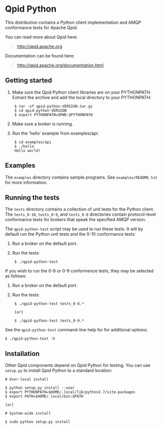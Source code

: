 # Qpid Python

This distribution contains a Python client implementation and AMQP
conformance tests for Apache Qpid.

You can read more about Qpid here:

> <http://qpid.apache.org>

Documentation can be found here:

> <http://qpid.apache.org/documentation.html>

## Getting started

1. Make sure the Qpid Python client libraries are on your PYTHONPATH.
   Extract the archive and add the local directory to your PYTHONPATH:

        $ tar -xf qpid-python-VERSION.tar.gz
        $ cd qpid-python-VERSION
        $ export PYTHONPATH=$PWD:$PYTHONPATH

2. Make sure a broker is running.

3. Run the 'hello' example from examples/api:

        $ cd examples/api
        $ ./hello
        Hello world!

## Examples

The `examples` directory contains sample programs.  See
`examples/README.txt` for more information.

## Running the tests

The `tests` directory contains a collection of unit tests for the
Python client. The `tests_0-10`, `tests_0-9`, and `tests_0-8`
directories contain protocol-level conformance tests for brokers that
speak the specified AMQP version.

The `qpid-python-test` script may be used to run these tests. It will
by default run the Python unit tests and the 0-10 conformance tests:

1. Run a broker on the default port.

2. Run the tests:

        $ ./qpid-python-test

If you wish to run the 0-8 or 0-9 conformence tests, they may be
selected as follows:

1. Run a broker on the default port.

2. Run the tests:

        $ ./qpid-python-test tests_0-8.*

        [or]

        $ ./qpid-python-test tests_0-9.*

See the `qpid-python-test` command-line help for for additional
options:

    $ ./qpid-python-test -h

## Installation

Other Qpid components depend on Qpid Python for testing.  You can use
`setup.py` to install Qpid Python to a standard location:

    # User-local install

    $ python setup.py install --user
    $ export PYTHONPATH=$HOME/.local/lib/python2.7/site-packages
    $ export PATH=$HOME/.local/bin:$PATH

    [or]

    # System-wide install

    $ sudo python setup.py install

